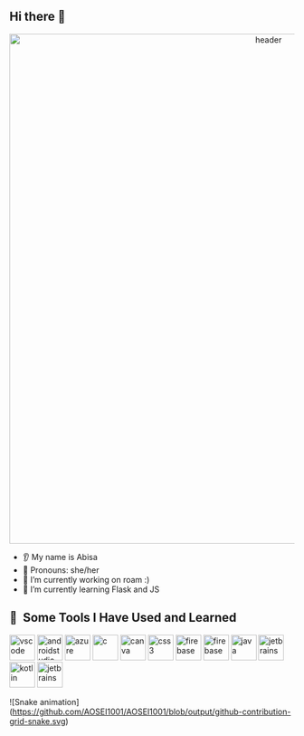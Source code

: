 ## Hi there 👋

<p align="center">
<img src="https://capsule-render.vercel.app/api?type=waving&height=300&color=timeAuto&text=Abisa's%20Github&animation=fadeIn" alt="header" width="900" height="900"/>


* 👂 My name is Abisa
* 👩 Pronouns: she/her
* 🔭 I’m currently working on roam :)
* 🌱 I’m currently learning Flask and JS

</P>


<h2> 🚀 &nbsp;Some Tools I Have Used and Learned</h2>
<p align="left">
  
<img src="https://cdn.jsdelivr.net/gh/devicons/devicon/icons/vscode/vscode-original.svg" alt="vscode" width="45" height="45"/>
<img src="https://cdn.jsdelivr.net/gh/devicons/devicon/icons/androidstudio/androidstudio-original.svg" alt="androidstudio" width="45" height="45"/>
<img src="https://cdn.jsdelivr.net/gh/devicons/devicon/icons/azure/azure-plain-wordmark.svg" alt="azure" width="45" height="45"/>
<img src="https://cdn.jsdelivr.net/gh/devicons/devicon/icons/c/c-original.svg" alt="c" width="45" height="45"/>
<img src="https://cdn.jsdelivr.net/gh/devicons/devicon/icons/canva/canva-original.svg" alt="canva" width="45" height="45"/>
<img src="https://cdn.jsdelivr.net/gh/devicons/devicon/icons/css3/css3-original-wordmark.svg" alt="css3" width="45" height="45"/>
<img src="https://cdn.jsdelivr.net/gh/devicons/devicon/icons/firebase/firebase-plain-wordmark.svg" alt="firebase" width="45" height="45"/>
<img src="https://cdn.jsdelivr.net/gh/devicons/devicon/icons/html5/html5-original-wordmark.svg" alt="firebase" width="45" height="45"/>
<img src="https://cdn.jsdelivr.net/gh/devicons/devicon/icons/java/java-plain-wordmark.svg" alt="java" width="45" height="45"/>
<img src="https://cdn.jsdelivr.net/gh/devicons/devicon/icons/jetbrains/jetbrains-original.svg" alt="jetbrains" width="45" height="45"/>
<img src="https://cdn.jsdelivr.net/gh/devicons/devicon/icons/kotlin/kotlin-original-wordmark.svg" alt="kotlin" width="45" height="45"/>
<img src="https://cdn.jsdelivr.net/gh/devicons/devicon/icons/python/python-original-wordmark.svg" alt="jetbrains" width="45" height="45"/>



![Snake animation]
(https://github.com/AOSEI1001/AOSEI1001/blob/output/github-contribution-grid-snake.svg)

</p>

<!--
**AOSEI1001/AOSEI1001** is a ✨ _special_ ✨ repository because its `README.md` (this file) appears on your GitHub profile.

Here are some ideas to get you started:

- 🔭 I’m currently working on ...
- 🌱 I’m currently learning ...
- 👯 I’m looking to collaborate on ...
- 🤔 I’m looking for help with ...
- 💬 Ask me about ...
- 📫 How to reach me: ...
- 😄 Pronouns: ...
- ⚡ Fun fact: ...
-->
